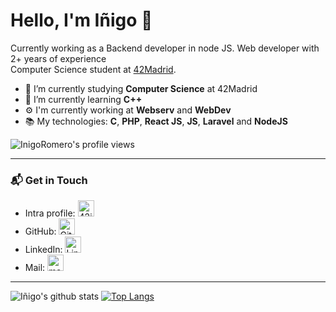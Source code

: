 # Hello, I'm Iñigo 👋
Currently working as a Backend developer in node JS. Web developer with 2+ years of experience <br>
Computer Science student at [42Madrid](https://www.42.fr/42-network/).

- 🔭 I’m currently studying **Computer Science** at 42Madrid
- 🌱 I’m currently learning **C++**
- ⚙️ I'm currently working at **Webserv** and **WebDev**
- 📚 My technologies: **C**, **PHP**, **React JS**, **JS**, **Laravel** and **NodeJS**
 
 ![InigoRomero's profile views](https://komarev.com/ghpvc/?username=InigoRomero&color=a960ff&style=flat)
 
---
### 📬 Get in Touch

- Intra profile: [<img alt="42intra" width="26px" src="https://simpleicons.org/icons/42.svg" />](https://profile.intra.42.fr/users/iromero-)
- GitHub: [<img alt="GitHub" width="26px" src="https://simpleicons.org/icons/github.svg" />](https://github.com/InigoRomero)
- LinkedIn: [<img alt="LinkedIn" width="26px" src="https://simpleicons.org/icons/linkedin.svg" style />](https://www.linkedin.com/in/iromero-/)
- Mail: <a href="mailto:igoromero@gmail.com"><img alt="mail" width="26px" src="https://simpleicons.org/icons/gmail.svg" /></a>
---
![Iñigo's github stats](https://github-readme-stats.vercel.app/api?username=InigoRomero&show_icons=true&count_private=true)
[![Top Langs](https://github-readme-stats.vercel.app/api/top-langs/?username=InigoRomero&langs_count=8)](https://github.com/anuraghazra/github-readme-stats)

